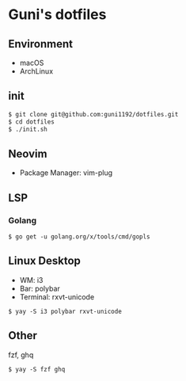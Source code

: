 # Guni's dotfiles

## Environment

- macOS
- ArchLinux

## init

```bash
$ git clone git@github.com:guni1192/dotfiles.git
$ cd dotfiles
$ ./init.sh
```

## Neovim

- Package Manager: vim-plug

## LSP

### Golang

```
$ go get -u golang.org/x/tools/cmd/gopls
```

## Linux Desktop

- WM: i3
- Bar: polybar
- Terminal: rxvt-unicode

```
$ yay -S i3 polybar rxvt-unicode
```

## Other

fzf, ghq

```
$ yay -S fzf ghq
```

